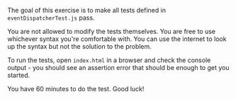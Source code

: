 The goal of this exercise is to make all tests defined in `eventDispatcherTest.js` pass.

You are not allowed to modify the tests themselves. 
You are free to use whichever syntax you're comfortable with. 
You can use the internet to look up the syntax but not the solution to the problem.

To run the tests, open `index.html` in a browser and check the console output - 
you should see an assertion error that should be enough to get you started.

You have 60 minutes to do the test. Good luck!
